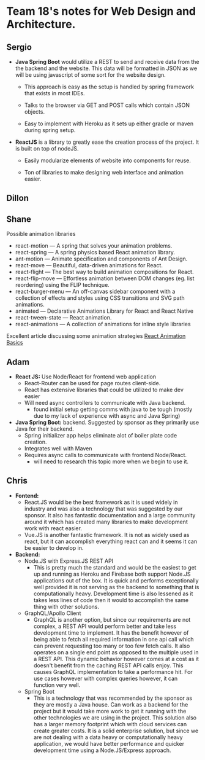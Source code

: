 # Team 18's notes for Web Design and Architecture.

## Sergio

- **Java Spring Boot** would utilize a REST to send and receive data from the the backend and the website. This data will be formatted in JSON as we will be using javascript of some sort for the website design.
  
  - This approach is easy as the setup is handled by spring framework that exists in most IDEs.

  - Talks to the browser via GET and POST calls which contain JSON objects.

  - Easy to implement with Heroku as it sets up either gradle or maven during spring setup.

- **ReactJS** is a library to greatly ease the creation process of the project. It is built on top of nodeJS.
  
  - Easily modularize elements of website into components for reuse.

  - Ton of libraries to make designing web interface and animation easier.

## Dillon

## Shane
Possible animation libraries
* react-motion — A spring that solves your animation problems.
* react-spring — A spring physics based React animation library.
* ant-motion — Animate specification and components of Ant Design.
* react-move — Beautiful, data-driven animations for React.
* react-flight — The best way to build animation compositions for React.
* react-flip-move — Effortless animation between DOM changes (eg. list reordering) using the FLIP technique.
* react-burger-menu — An off-canvas sidebar component with a collection of effects and styles using CSS transitions and SVG path animations.
* animated — Declarative Animations Library for React and React Native
* react-tween-state — React animation.
* react-animations — A collection of animations for inline style libraries

Excellent article discussing some animation strategies [React Animation Basics](https://medium.com/hackernoon/5-ways-to-animate-a-reactjs-app-in-2019-56eb9af6e3bf)

## Adam

- **React JS:**  Use Node/React for frontend web application
  -  React-Router can be used for page routes client-side.
  -  React has extensive libraries that could be utilized to make dev easier
  -  Will need async controllers to communicate with Java backend.
      - found initial setup getting comms with java to be tough (mostly due to my lack of experience with async and Java Spring)
- **Java Spring Boot:** backend. Suggested by sponsor as they primarily use Java for their backend.
  - Spring initializer app helps eliminate alot of boiler plate code creation.  
  - Integrates well with Maven
  - Requires async calls to communicate with frontend Node/React.
      - will need to research this topic more when we begin to use it.

## Chris
- **Fontend:** 
  - React.JS would be the best framework as it is used widely in industry and was also a technology that was suggested by our sponsor. It also has fantastic documentation and a large community around it which has created many libraries to make development work with react easier.
  - Vue.JS is another fantastic framework. It is not as widely used as react, but it can accomplish everything react can and it seems it can be easier to develop in.
- **Backend:** 
  - Node.JS with Express.JS REST API
    - This is pretty much the standard and would be the easiest to get up and running as Heroku and Firebase both support Node.JS applications out of the box. It is quick and performs exceptionally well provided it is not serving as the backend to something that is computationally heavy. Development time is also lessened as it takes less lines of code then it would to accomplish the same thing with other solutions.
   - GraphQL/Apollo Client
      - GraphQL is another option, but since our requirements are not complex, a REST API would perform better and take less development time to implement. It has the benefit however of being able to fetch all required information in one api call which can prevent requesting too many or too few fetch calls. It also operates on a single end point as opposed to the multiple used in a REST API. This dynamic behavior however comes at a cost as it doesn't benefit from the caching REST API calls enjoy. This causes GraphQL implementation to take a performance hit. For use cases however with complex queries however, it can function very well.
    - Spring Boot
      - This is a technology that was recommended by the sponsor as they are mostly a Java house. Can work as a backend for the project but it would take more work to get it running with the other technologies we are using in the project. This solution also has a larger memory footprint which with cloud services can create greater costs. It is a solid enterprise solution, but since we are not dealing with a data heavy or computationally heavy application, we would have better performance and quicker development time using a Node.JS/Express approach.
